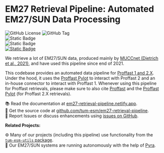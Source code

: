 # EM27 Retrieval Pipeline: Automated EM27/SUN Data Processing

<img alt="GitHub License" src="https://img.shields.io/github/license/tum-esm/em27-retrieval-pipeline?style=flat&label=License&labelColor=%230f172a&color=%23fef08a&cacheSeconds=60" className="inline p-0 m-px mt-4"/> <img alt="GitHub Tag" src="https://img.shields.io/github/v/tag/tum-esm/em27-retrieval-pipeline?sort=semver&style=flat&label=Latest%20Pipeline%20Version&color=%23fef08a&cacheSeconds=60&labelColor=%230f172a" className="inline p-0 m-px mt-4"/> <br/> <img alt="Static Badge" src="https://img.shields.io/badge/Proffast%201.0%20%7C%202.2%20%7C%202.3%20%7C%202.4-whydoineedthis?style=flat&label=Retrieval%20Algorithms&labelColor=%230f172a&color=%2399f6e4&cacheSeconds=60" className="inline p-0 m-px "/> <br/> <img alt="Static Badge" src="https://img.shields.io/badge/GGG2014%20%7C%20GGG2020%20-%20whydoineedthis?style=flat&label=Atmospheric%20Profile%20Models&labelColor=%230f172a&color=%2399f6e4&cacheSeconds=60" className="inline p-0 m-px "/> <br/> [<img alt="Static Badge" src="https://img.shields.io/badge/DOI-10.5281/zenodo.14284968-%23bae6fd?labelColor=%230f172a"/>](https://doi.org/10.5281/zenodo.14284968)

We retrieve a lot of EM27/SUN data, produced mainly by [MUCCnet (Dietrich et al., 2021)](https://doi.org/10.5194/amt-14-1111-2021), and have used this pipeline since end of 2021.

This codebase provides an automated data pipeline for [Proffast 1 and 2.X](https://www.imk-asf.kit.edu/english/3225.php). Under the hood, it uses the [Proffast Pylot](https://gitlab.eudat.eu/coccon-kit/proffastpylot.git) to interact with Proffast 2 and an in-house connector to interact with Proffast 1. Whenever using this pipeline for Proffast retrievals, please make sure to also cite [Proffast](https://www.imk-asf.kit.edu/english/3225.php) and the [Proffast Pylot](https://gitlab.eudat.eu/coccon-kit/proffastpylot) (for Proffast 2.X retrievals).

📚 Read the documentation at [em27-retrieval-pipeline.netlify.app](https://em27-retrieval-pipeline.netlify.app).<br/>
💾 Get the source code at [github.com/tum-esm/em27-retrieval-pipeline](https://github.com/tum-esm/em27-retrieval-pipeline).<br/>
🐝 Report Issues or discuss enhancements using [issues on GitHub](https://github.com/tum-esm/em27-retrieval-pipeline/issues).

**Related Projects:**

⚙️ Many of our projects (including this pipeline) use functionality from the [`tum-esm-utils` package](https://github.com/tum-esm/utils).<br/>
🤖 Our EM27/SUN systems are running autonomously with the help of [Pyra](https://github.com/tum-esm/pyra).
